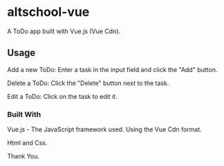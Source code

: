 # altschool-vue
A  ToDo app built with Vue.js (Vue Cdn).

## Usage
Add a new ToDo: Enter a task in the input field and click the "Add" button.


Delete a ToDo: Click the "Delete" button next to the task.

Edit a ToDo: Click on the task to edit it.

### Built With
Vue.js - The JavaScript framework used. Using the Vue Cdn format.

Html and Css.

Thank You.
